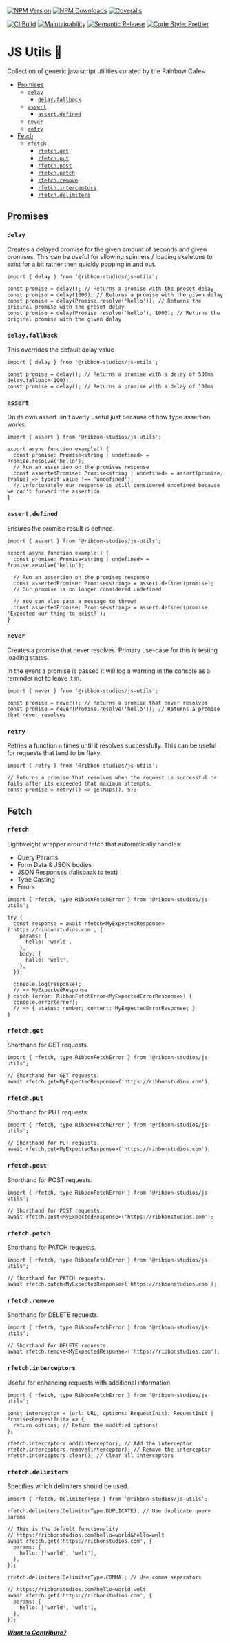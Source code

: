 [![NPM Version][npm-version-image]][npm-url]
[![NPM Downloads][npm-downloads-image]][npm-url]
[![Coveralls][coveralls-image]][coveralls-url]

[![CI Build][github-actions-image]][github-actions-url]
[![Maintainability][maintainability-image]][maintainability-url]
[![Semantic Release][semantic-release-image]][semantic-release-url]
[![Code Style: Prettier][code-style-image]][code-style-url]

</div>

# JS Utils 🔧

Collection of generic javascript utilities curated by the Rainbow Cafe~

- [Promises](#promises)
  - [`delay`](#delay)
    - [`delay.fallback`](#delayfallback)
  - [`assert`](#assert)
    - [`assert.defined`](#assertdefined)
  - [`never`](#never)
  - [`retry`](#retry)
- [Fetch](#fetch)
  - [`rfetch`](#rfetch)
    - [`rfetch.get`](#rfetchget)
    - [`rfetch.put`](#rfetchput)
    - [`rfetch.post`](#rfetchpost)
    - [`rfetch.patch`](#rfetchpatch)
    - [`rfetch.remove`](#rfetchremove)
    - [`rfetch.interceptors`](#rfetchinterceptors)
    - [`rfetch.delimiters`](#rfetchdelimiters)

## Promises

### `delay`

Creates a delayed promise for the given amount of seconds and given promises.
This can be useful for allowing spinners / loading skeletons to exist for a bit rather then quickly popping in and out.

```tsx
import { delay } from '@ribbon-studios/js-utils';

const promise = delay(); // Returns a promise with the preset delay
const promise = delay(1000); // Returns a promise with the given delay
const promise = delay(Promise.resolve('hello')); // Returns the original promise with the preset delay
const promise = delay(Promise.resolve('hello'), 1000); // Returns the original promise with the given delay
```

### `delay.fallback`

This overrides the default delay value

```tsx
import { delay } from '@ribbon-studios/js-utils';

const promise = delay(); // Returns a promise with a delay of 500ms
delay.fallback(100);
const promise = delay(); // Returns a promise with a delay of 100ms
```

### `assert`

On its own assert isn't overly useful just because of how type assertion works.

```tsx
import { assert } from '@ribbon-studios/js-utils';

export async function example() {
  const promise: Promise<string | undefined> = Promise.resolve('hello');
  // Run an assertion on the promises response
  const assertedPromise: Promise<string | undefined> = assert(promise, (value) => typeof value !== 'undefined');
  // Unfortunately our response is still considered undefined because we can't forward the assertion
}
```

### `assert.defined`

Ensures the promise result is defined.

```tsx
import { assert } from '@ribbon-studios/js-utils';

export async function example() {
  const promise: Promise<string | undefined> = Promise.resolve('hello');

  // Run an assertion on the promises response
  const assertedPromise: Promise<string> = assert.defined(promise);
  // Our promise is no longer considered undefined!

  // You can also pass a message to throw!
  const assertedPromise: Promise<string> = assert.defined(promise, 'Expected our thing to exist!');
}
```

### `never`

Creates a promise that never resolves.
Primary use-case for this is testing loading states.

In the event a promise is passed it will log a warning in the console as a reminder not to leave it in.

```tsx
import { never } from '@ribbon-studios/js-utils';

const promise = never(); // Returns a promise that never resolves
const promise = never(Promise.resolve('hello')); // Returns a promise that never resolves
```

### `retry`

Retries a function `n` times until it resolves successfully.
This can be useful for requests that tend to be flaky.

```tsx
import { retry } from '@ribbon-studios/js-utils';

// Returns a promise that resolves when the request is successful or fails after its exceeded that maximum attempts.
const promise = retry(() => getMaps(), 5);
```

## Fetch

### `rfetch`

Lightweight wrapper around fetch that automatically handles:

- Query Params
- Form Data & JSON bodies
- JSON Responses (fallsback to text)
- Type Casting
- Errors

```tsx
import { rfetch, type RibbonFetchError } from '@ribbon-studios/js-utils';

try {
  const response = await rfetch<MyExpectedResponse>('https://ribbonstudios.com', {
    params: {
      hello: 'world',
    },
    body: {
      hallo: 'welt',
    },
  });

  console.log(response);
  // => MyExpectedResponse
} catch (error: RibbonFetchError<MyExpectedErrorResponse>) {
  console.error(error);
  // => { status: number; content: MyExpectedErrorResponse; }
}
```

### `rfetch.get`

Shorthand for GET requests.

```tsx
import { rfetch, type RibbonFetchError } from '@ribbon-studios/js-utils';

// Shorthand for GET requests.
await rfetch.get<MyExpectedResponse>('https://ribbonstudios.com');
```

### `rfetch.put`

Shorthand for PUT requests.

```tsx
import { rfetch, type RibbonFetchError } from '@ribbon-studios/js-utils';

// Shorthand for PUT requests.
await rfetch.put<MyExpectedResponse>('https://ribbonstudios.com');
```

### `rfetch.post`

Shorthand for POST requests.

```tsx
import { rfetch, type RibbonFetchError } from '@ribbon-studios/js-utils';

// Shorthand for POST requests.
await rfetch.post<MyExpectedResponse>('https://ribbonstudios.com');
```

### `rfetch.patch`

Shorthand for PATCH requests.

```tsx
import { rfetch, type RibbonFetchError } from '@ribbon-studios/js-utils';

// Shorthand for PATCH requests.
await rfetch.patch<MyExpectedResponse>('https://ribbonstudios.com');
```

### `rfetch.remove`

Shorthand for DELETE requests.

```tsx
import { rfetch, type RibbonFetchError } from '@ribbon-studios/js-utils';

// Shorthand for DELETE requests.
await rfetch.remove<MyExpectedResponse>('https://ribbonstudios.com');
```

### `rfetch.interceptors`

Useful for enhancing requests with additional information

```tsx
import { rfetch, type RibbonFetchError } from '@ribbon-studios/js-utils';

const interceptor = (url: URL, options: RequestInit): RequestInit | Promise<RequestInit> => {
  return options; // Return the modified options!
};

rfetch.interceptors.add(interceptor); // Add the interceptor
rfetch.interceptors.remove(interceptor); // Remove the interceptor
rfetch.interceptors.clear(); // Clear all interceptors
```

### `rfetch.delimiters`

Specifies which delimiters should be used.

```tsx
import { rfetch, DelimiterType } from '@ribbon-studios/js-utils';

rfetch.delimiters(DelimiterType.DUPLICATE); // Use duplicate query params

// This is the default functionality
// https://ribbonstudios.com?hello=world&hello=welt
await rfetch.get('https://ribbonstudios.com', {
  params: {
    hello: ['world', 'welt'],
  },
});

rfetch.delimiters(DelimiterType.COMMA); // Use comma separators

// https://ribbonstudios.com?hello=world,welt
await rfetch.get('https://ribbonstudios.com', {
  params: {
    hello: ['world', 'welt'],
  },
});
```

[_**Want to Contribute?**_](/CONTRIBUTING.md)

[npm-version-image]: https://img.shields.io/npm/v/@ribbon-studios/js-utils.svg
[npm-downloads-image]: https://img.shields.io/npm/dm/@ribbon-studios/js-utils.svg
[npm-url]: https://npmjs.org/package/@ribbon-studios/js-utils
[github-actions-image]: https://img.shields.io/github/actions/workflow/status/ribbon-studios/js-utils/ci.yml?event=push
[github-actions-url]: https://github.com/ribbon-studios/js-utils/actions/workflows/ci.yml?query=branch%3Amain
[coveralls-image]: https://img.shields.io/coveralls/ribbon-studios/js-utils.svg
[coveralls-url]: https://coveralls.io/github/ribbon-studios/js-utils?branch=main
[code-style-image]: https://img.shields.io/badge/code%20style-prettier-ff69b4.svg
[code-style-url]: https://prettier.io
[maintainability-image]: https://img.shields.io/codeclimate/maintainability/ribbon-studios/js-utils
[maintainability-url]: https://codeclimate.com/github/ribbon-studios/js-utils/maintainability
[semantic-release-url]: https://github.com/semantic-release/semantic-release
[semantic-release-image]: https://img.shields.io/badge/%F0%9F%93%A6%F0%9F%9A%80-semantic--release-e10079

